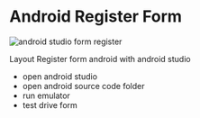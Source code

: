 # Android Register Form

![android studio form register](https://1.bp.blogspot.com/-GysveaLgEqA/YTXcy4MTRuI/AAAAAAAAQ9g/_UmlDK7BnWUDDZrkEzEiu5toZtwpKvjnwCLcBGAsYHQ/s671/lionelsmesi.png)

Layout Register form android with android studio
+ open android studio
+ open android source code folder
+ run emulator
+ test drive form

